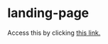 # landing-page


Access this by clicking <a href='https://bob1342678.github.io/landing-page/'>this link.</a>